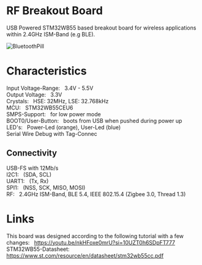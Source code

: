 # RF Breakout Board

USB Powered STM32WB55 based breakout board for wireless applications within 2.4GHz ISM-Band (e.g BLE). 

![BluetoothPill](https://github.com/user-attachments/assets/c8f6a64c-ed64-48be-9f7e-44d03efdb5f3)


# Characteristics
Input Voltage-Range: &nbsp; 3.4V - 5.5V <br>
Output Voltage: &nbsp; 3.3V <br>
Crystals: &nbsp; HSE: 32MHz, LSE: 32.768kHz <br> 
MCU: &nbsp; STM32WB55CEU6 <br>
SMPS-Support: &nbsp;  for low power mode <br>
BOOT0/User-Button: &nbsp; boots from USB when pushed during power up <br>
LED's:  &nbsp; Power-Led (orange), User-Led (blue) <br>
Serial Wire Debug with Tag-Connec <br>

## Connectivity
USB-FS with 12Mb/s <br>
I2C1: &nbsp; (SDA, SCL) <br>
UART1: &nbsp; (Tx, Rx) <br>
SPI1: &nbsp; (NSS, SCK, MISO, MOSI) <br>
RF: &nbsp; 2.4GHz ISM-Band, BLE 5.4, IEEE 802.15.4 (Zigbee 3.0, Thread 1.3) <br>

# Links
This board was designed according to the following tutorial with a few changes: &nbsp; https://youtu.be/nkHFoxe0mrU?si=10UZT0h6SDpFT777 <br>
STM32WB55-Datasheet: &nbsp; https://www.st.com/resource/en/datasheet/stm32wb55cc.pdf <br>


